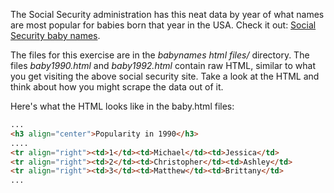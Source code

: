 The Social Security administration has this neat data by year of what names are most popular for babies born that year in the USA. Check it out: [Social Security baby names](http://www.socialsecurity.gov/OACT/babynames/).

The files for this exercise are in the *babynames html files/* directory. The files *baby1990.html* and *baby1992.html* contain raw HTML, similar to what you get visiting the above social security site. Take a look at the HTML and think about how you might scrape the data out of it.

Here's what the HTML looks like in the baby.html files:

```html
...
<h3 align="center">Popularity in 1990</h3>
....
<tr align="right"><td>1</td><td>Michael</td><td>Jessica</td>
<tr align="right"><td>2</td><td>Christopher</td><td>Ashley</td>
<tr align="right"><td>3</td><td>Matthew</td><td>Brittany</td>
...
```

